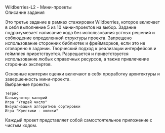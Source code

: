 <p class="has-line-data" data-line-start="0" data-line-end="2">Wildberries-L2 - Мини-проекты<br>
Описание задания</p>
<p class="has-line-data" data-line-start="3" data-line-end="4">Это третье задание в рамках стажировки Wildberries, которое включает в себя выполнение 5 из 10 мини-проектов на выбор. Задание подразумевает написание кода без использования устных решений и соблюдение определенной структуры проекта. Запрещено использование сторонних библиотек и фреймворков, если это не оговорено в задании. Творческий подход к реализации интерфейсов и геймплея приветствуется. Разрешается и приветствуется использование любых справочных ресурсов, а также привлечение сторонних экспертов.</p>
<p class="has-line-data" data-line-start="5" data-line-end="7">Основные критерии оценки включают в себя проработку архитектуры и завершенность мини-проекта.<br>
Выбранные проекты:</p>
<pre><code>Тетрис
Калькулятор калорий
Игра &quot;Угадай число&quot;
Визуализация алгоритмов сортировки
Игра &quot;Крестики - нолики&quot;
</code></pre>
<p class="has-line-data" data-line-start="14" data-line-end="15">Каждый проект представляет собой самостоятельное приложение с чистым кодом.</p>